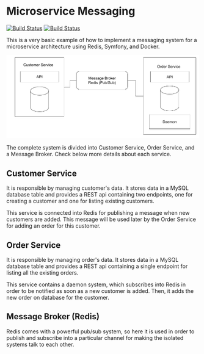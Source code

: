 # Microservice Messaging

[![Build Status](https://travis-ci.org/adrianosferreira/microservice-messaging.svg?branch=master)](https://travis-ci.org/adrianosferreira/microservice-messaging)
[![Build Status](https://codecov.io/gh/adrianosferreira/microservice-messaging/branch/master/graph/badge.svg)](https://codecov.io/gh/adrianosferreira/microservice-messaging)


This is a very basic example of how to implement a messaging system for a microservice architecture using Redis, Symfony, and Docker.

![Microservice Message Broker](draw.png "Microservice Message Broker")

The complete system is divided into Customer Service, Order Service, and a Message Broker. Check below more details about each service. 

## Customer Service

It is responsible by managing customer's data. It stores data in a MySQL database table and provides a REST api containing two endpoints, one for creating a customer and one for listing existing customers.

This service is connected into Redis for publishing a message when new customers are added. This message will be used later by the Order Service for adding an order for this customer.

## Order Service

It is responsible by managing order's data. It stores data in a MySQL database table and provides a REST api containing a single endpoint for listing all the existing orders.

This service contains a daemon system, which subscribes into Redis in order to be notified as soon as a new customer is added. Then, it adds the new order on database for the customer.

## Message Broker (Redis)

Redis comes with a powerful pub/sub system, so here it is used in order to publish and subscribe into a particular channel for making the isolated systems talk to each other.